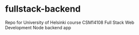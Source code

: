 # fullstack-backend
Repo for University of Helsinki course CSM14108 Full Stack Web Development Node backend app
